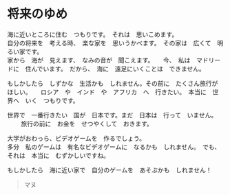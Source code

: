 将来のゆめ
=======

海に近いところに住む　つもりです。　それは　思いこめます。  
自分の将来を　考える時、　楽な家を　思いうかべます。　その家は　広くて　明るい家です。  
家から　海が　見えます、　なみの音が　聞こえます。  　
今、　私は　マドリードに　住んでいます。　だから、　海に　遠足にいくことは　できません。  

もしかしたら　しずかな　生活かも　しれません。その前に　たくさん旅行が　ほしい。  　
ロシア　や　インド　や　アフリカ　へ　行きたい。　本当に　世界へ　いく　つもりです。  

世界で　一番行きたい　国が　日本です。まだ　日本は　行って　いません。  　　
旅行の前に　お金を　せつやくして　おきます。  　

大学がおわっら、ビデオゲームを　作るでしょう。  
多分　私のゲームは　有名なビデオゲームに　なるかも　しれません。　でも、それは　本当に　むずかしいですね。  

もしかしたら　海に近い家で　自分のゲームを　あそぶかも　しれません！  


>マヌ